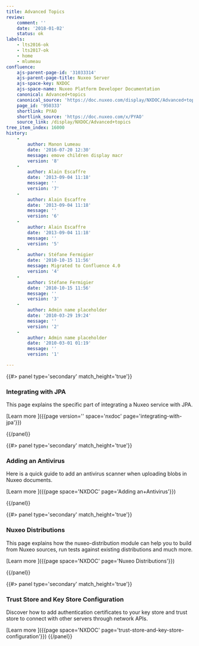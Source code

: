 ```yaml
---
title: Advanced Topics
review:
    comment: ''
    date: '2018-01-02'
    status: ok
labels:
    - lts2016-ok
    - lts2017-ok
    - home
    - mlumeau
confluence:
    ajs-parent-page-id: '31033314'
    ajs-parent-page-title: Nuxeo Server
    ajs-space-key: NXDOC
    ajs-space-name: Nuxeo Platform Developer Documentation
    canonical: Advanced+topics
    canonical_source: 'https://doc.nuxeo.com/display/NXDOC/Advanced+topics'
    page_id: '950333'
    shortlink: PYAO
    shortlink_source: 'https://doc.nuxeo.com/x/PYAO'
    source_link: /display/NXDOC/Advanced+topics
tree_item_index: 16000
history:
    -
        author: Manon Lumeau
        date: '2016-07-20 12:30'
        message: emove children display macr
        version: '8'
    -
        author: Alain Escaffre
        date: '2013-09-04 11:18'
        message: ''
        version: '7'
    -
        author: Alain Escaffre
        date: '2013-09-04 11:18'
        message: ''
        version: '6'
    -
        author: Alain Escaffre
        date: '2013-09-04 11:18'
        message: ''
        version: '5'
    -
        author: Stéfane Fermigier
        date: '2010-10-15 11:56'
        message: Migrated to Confluence 4.0
        version: '4'
    -
        author: Stéfane Fermigier
        date: '2010-10-15 11:56'
        message: ''
        version: '3'
    -
        author: Admin name placeholder
        date: '2010-03-29 19:24'
        message: ''
        version: '2'
    -
        author: Admin name placeholder
        date: '2010-03-01 01:19'
        message: ''
        version: '1'

---
```

<div class="row" data-equalizer data-equalize-on="medium"><div class="column medium-6">{{#> panel type='secondary' match_height='true'}}

### Integrating with JPA

This page explains the specific part of integrating a Nuxeo service with JPA.

[Learn more&nbsp;<i class="fa fa-long-arrow-right" aria-hidden="true"></i>]({{page version='' space='nxdoc' page='integrating-with-jpa'}})

{{/panel}}
</div>
<div class="column medium-6">
{{#> panel type='secondary' match_height='true'}}

### Adding an Antivirus

Here is a quick guide to add an antivirus scanner when uploading blobs in Nuxeo documents.

[Learn more&nbsp;<i class="fa fa-long-arrow-right" aria-hidden="true"></i>]({{page space='NXDOC' page='Adding an+Antivirus'}})

{{/panel}}
</div>
</div>
<div class="row" data-equalizer data-equalize-on="medium">
<div class="column medium-6">
{{#> panel type='secondary' match_height='true'}}

### Nuxeo Distributions

This page explains how the nuxeo-distribution module can help you to build from Nuxeo sources, run tests against existing distributions and much more.

[Learn more&nbsp;<i class="fa fa-long-arrow-right" aria-hidden="true"></i>]({{page space='NXDOC' page='Nuxeo Distributions'}})

{{/panel}}
</div>
<div class="column medium-6">
{{#> panel type='secondary' match_height='true'}}

### Trust Store and Key Store Configuration

Discover how to add authentication certificates to your key store and trust store to connect with other servers through network APIs.

[Learn more&nbsp;<i class="fa fa-long-arrow-right" aria-hidden="true"></i>]({{page space='NXDOC' page='trust-store-and-key-store-configuration'}})
{{/panel}}</div><div class="column medium-6">

</div></div>
